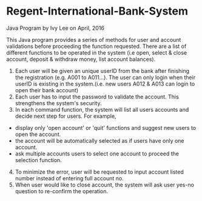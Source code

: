 # Regent-International-Bank-System
Java Program by Ivy Lee on April, 2016

This Java program provides a series of methods for user and account validations before proceeding the function requested.
There are a list of different functions to be operated in the system (i.e open, select & close account, deposit & withdraw money, list account balances). 
   
1. Each user will be given an unique userID from the bank after finishing the registration (e.g. A001 to A011...). The user can only login when their userID is existing in the system.(i.e. new users A012 & A013 can login to open their bank account) 
2. Each user has to input the password to validate the account. This strengthens the system's security.
3. In each command function, the system will list all users accounts and decide next step for users. 
 For example, 
 - display only 'open account' or 'quit' functions and suggest new users to open the account.
 - the account will be automatically selected as if users have only one account.
 - ask multiple accounts users to select one account to proceed the selection function.  
4. To minimize the error, user will be requested to input account listed number instead of entering full account no. 
5. When user would like to close account, the system will ask user yes-no question to re-confirm the operation.
